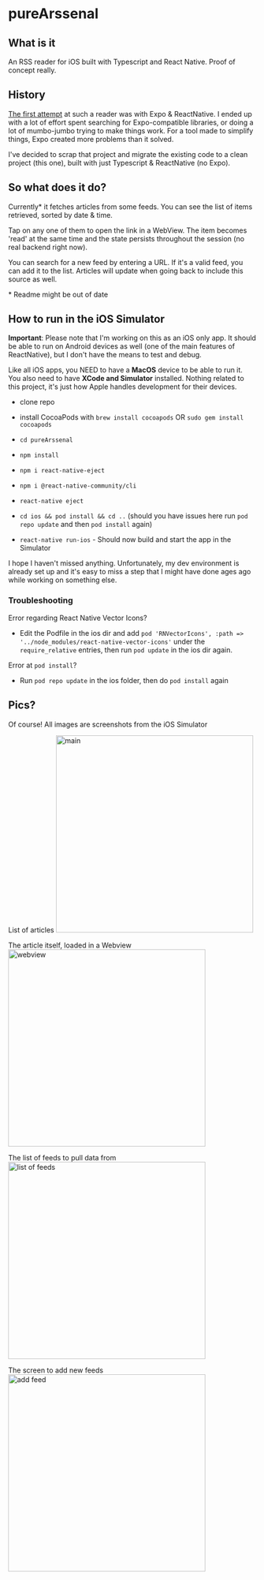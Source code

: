 # pureArssenal


## What is it
An RSS reader for iOS built with Typescript and React Native. Proof of concept really.


## History
[The first attempt](https://github.com/aiserban/arssenal) at such a reader was with Expo & ReactNative. I ended up with a lot of effort spent  searching for Expo-compatible libraries, or doing a lot of mumbo-jumbo trying to make things work. For a tool made to simplify things, Expo created more problems than it solved.

I've decided to scrap that project and migrate the existing code to a clean project (this one), built with just Typescript & ReactNative (no Expo).

## So what does it do?
Currently* it fetches articles from some feeds. You can see the list of items retrieved, sorted by date & time.

Tap on any one of them to open the link in a WebView. The item becomes 'read' at the same time and the state persists throughout the session (no real backend right now).

You can search for a new feed by entering a URL. If it's a valid feed, you can add it to the list. Articles will update when going back to include this source as well.

\* Readme might be out of date

## How to run in the iOS Simulator

**Important**: Please note that I'm working on this as an iOS only app. It should be able to run on Android devices as well (one of the main features of ReactNative), but I don't have the means to test and debug.

Like all iOS apps, you NEED to have a **MacOS** device to be able to run it. You also need to have **XCode and Simulator** installed. Nothing related to this project, it's just how Apple handles development for their devices.


- clone repo

- install CocoaPods with `brew install cocoapods` OR `sudo gem install cocoapods`

- `cd pureArssenal`

- `npm install`

- `npm i react-native-eject`

- `npm i @react-native-community/cli`

- `react-native eject`

- `cd ios && pod install && cd ..` (should you have issues here run `pod repo update` and then `pod install` again)

- `react-native run-ios` - Should now build and start the app in the Simulator

I hope I haven't missed anything. Unfortunately, my dev environment is already set up and it's easy to miss a step that I might have done ages ago while working on something else.

### Troubleshooting
Error regarding React Native Vector Icons?

- Edit the Podfile in the ios dir and add `pod 'RNVectorIcons', :path => '../node_modules/react-native-vector-icons'` under the `require_relative` entries, then run `pod update` in the ios dir again.

Error at `pod install`?

- Run `pod repo update` in the ios folder, then do `pod install` again



## Pics?

Of course! All images are screenshots from the iOS Simulator

List of articles
<img src="docs/items.png" alt="main" width="400">


The article itself, loaded in a Webview
<img src="docs/webview.png" alt="webview" width="400">


The list of feeds to pull data from
<img src="docs/feeds.png" alt="list of feeds" width="400">


The screen to add new feeds
<img src="docs/addFeed.png" alt="add feed" width="400">
